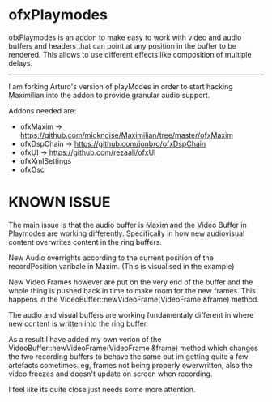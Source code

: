 ofxPlaymodes
============

ofxPlaymodes is an addon to make easy to work with video and audio buffers and headers that can point at any position in the buffer to be rendered. This allows to use different effects like composition of multiple delays.

**************************************************
I am forking Arturo's version of playModes in order to start hacking Maximilian into the addon to provide granular audio support. 


Addons needed are:
- ofxMaxim -> https://github.com/micknoise/Maximilian/tree/master/ofxMaxim
- ofxDspChain -> https://github.com/jonbro/ofxDspChain
- ofxUI -> https://github.com/rezaali/ofxUI
- ofxXmlSettings
- ofxOsc

KNOWN ISSUE
============
The main issue is that the audio buffer is Maxim and the Video Buffer in Playmodes are working differently. Specifically in how new audiovisual content overwrites content in the ring buffers. 

New Audio overrights according to the current position of the recordPosition varibale in Maxim. (This is visualised in the example)

New Video Frames however are put on the very end of the buffer and the whole thing is pushed back in time to make room for the new frames. This happens in the VideoBuffer::newVideoFrame(VideoFrame &frame) method. 

The audio and visual buffers are working fundamentaly different in where new content is written into the ring buffer.  


As a result I have added my own verion of the VideoBuffer::newVideoFrame(VideoFrame &frame) method which changes the two recording buffers to behave the same but im getting quite a few artefacts sometimes. eg, frames not being properly owerwritten, also the video freezes and doesn't update on screen when recording. 

I feel like its quite close just needs some more attention. 
